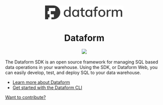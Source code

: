 <p align="center">
  <img width="250" src="/static/images/dataform_logo.svg">
</p>
<h1 align="center"> Dataform </h1>

<div align="center">
  <img src="https://storage.googleapis.com/dataform-cloud-build-badges/build/status.svg">
</div>

The Dataform SDK is an open source framework for managing SQL based data operations in your warehouse.
Using the SDK, or Dataform Web, you can easily develop, test, and deploy SQL to your data warehouse.

- [Learn more about Dataform](https://dataform.co/)
- [Get started with the Dataform CLI](https://docs.dataform.co/guides/command-line-interface/)

[Want to contribute?](contributors.md)
